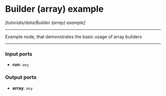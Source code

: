 # Builder (array) example

_[tutorials/data/Builder (array) example]_

---

Example node, that demonstrates the basic usage of array builders  

---

### Input ports

* __run__: ` any `

### Output ports

* __array__: ` any `


